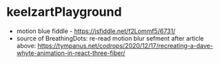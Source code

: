 # keelzartPlayground


- motion blue fiddle - https://jsfiddle.net/f2Lommf5/6731/
- source of BreathingDots: re-read motion blur sefment after article above: https://tympanus.net/codrops/2020/12/17/recreating-a-dave-whyte-animation-in-react-three-fiber/
